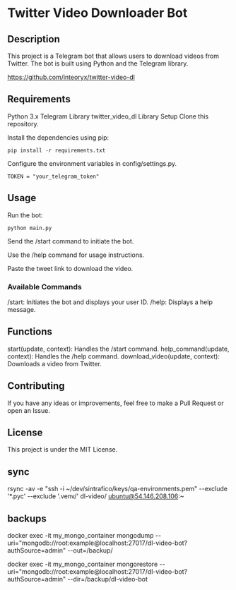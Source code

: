 # Twitter Video Downloader Bot
## Description
This project is a Telegram bot that allows users to download videos from Twitter. The bot is built using Python and the Telegram library.

https://github.com/inteoryx/twitter-video-dl

## Requirements
Python 3.x
Telegram Library
twitter_video_dl Library
Setup
Clone this repository.

Install the dependencies using pip:

```
pip install -r requirements.txt
```
Configure the environment variables in config/settings.py.

```
TOKEN = "your_telegram_token"
```
## Usage
Run the bot:

```
python main.py
```
Send the /start command to initiate the bot.

Use the /help command for usage instructions.

Paste the tweet link to download the video.

### Available Commands
/start: Initiates the bot and displays your user ID.
/help: Displays a help message.

## Functions
start(update, context): Handles the /start command.
help_command(update, context): Handles the /help command.
download_video(update, context): Downloads a video from Twitter.

## Contributing
If you have any ideas or improvements, feel free to make a Pull Request or open an Issue.

## License
This project is under the MIT License.

## sync

rsync -av -e "ssh -i ~/dev/sintrafico/keys/qa-environments.pem" --exclude '*.pyc' --exclude '.venv/' dl-video/ ubuntu@54.146.208.106:~

## backups

docker exec -it my_mongo_container mongodump --uri="mongodb://root:example@localhost:27017/dl-video-bot?authSource=admin" --out=/backup/

docker exec -it my_mongo_container mongorestore --uri="mongodb://root:example@localhost:27017/dl-video-bot?authSource=admin" --dir=/backup/dl-video-bot
